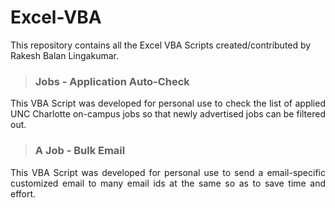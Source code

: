 # Excel-VBA
This repository contains all the Excel VBA Scripts created/contributed by Rakesh Balan Lingakumar.

> ### Jobs - Application Auto-Check
<p align="justify">This VBA Script was developed for personal use to check the list of applied UNC Charlotte on-campus jobs so that newly advertised jobs can be filtered out.</p>

> ### A Job - Bulk Email
<p align="justify">This VBA Script was developed for personal use to send a email-specific customized email to many email ids at the same so as to save time and effort.</p>

